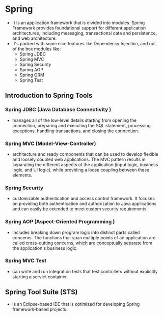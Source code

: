 # Spring

-  It is an application framework that is divided into modules. Spring Framework provides foundational support for different application architectures, including messaging, transactional data and persistence, and web architecture.
- It's packed with some nice features like Dependency Injection, and out of the box modules like:
  - Spring JDBC
  - Spring MVC
  - Spring Security
  - Spring AOP
  - Spring ORM
  - Spring Test

## Introduction to Spring Tools

### Spring JDBC (Java Database Connectivity )
- manages all of the low-level details starting from opening the connection, preparing and executing the SQL statement, processing exceptions, handling transactions, and closing the connection.

### Spring MVC (Model-View-Controller)
- architecture and ready components that can be used to develop flexible and loosely coupled web applications. The MVC pattern results in separating the different aspects of the application (input logic, business logic, and UI logic), while providing a loose coupling between these elements.

### Spring Security
- customizable authentication and access control framework. It focuses on providing both authentication and authorization to Java applications and can easily be extended to meet custom security requirements.

### Spring AOP (Aspect-Oriented Programming )
-  includes breaking down program logic into distinct parts called concerns. The functions that span multiple points of an application are called cross-cutting concerns, which are conceptually separate from the application's business logic.

### Spring MVC Test
- can write and run integration tests that test controllers without explicitly starting a servlet container.

## Spring Tool Suite (STS)
- is an Eclipse-based IDE that is optimized for developing Spring framework-based projects.

## 


